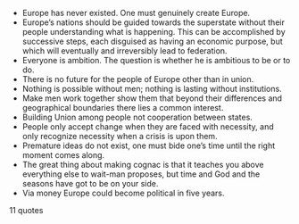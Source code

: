  - Europe has never existed. One must genuinely create Europe.
 - Europe’s nations should be guided towards the superstate without their people understanding what is happening. This can be accomplished by successive steps, each disguised as having an economic purpose, but which will eventually and irreversibly lead to federation.
 - Everyone is ambition. The question is whether he is ambitious to be or to do.
 - There is no future for the people of Europe other than in union.
 - Nothing is possible without men; nothing is lasting without institutions.
 - Make men work together show them that beyond their differences and geographical boundaries there lies a common interest.
 - Building Union among people not cooperation between states.
 - People only accept change when they are faced with necessity, and only recognize necessity when a crisis is upon them.
 - Premature ideas do not exist, one must bide one’s time until the right moment comes along.
 - The great thing about making cognac is that it teaches you above everything else to wait-man proposes, but time and God and the seasons have got to be on your side.
 - Via money Europe could become political in five years.

11 quotes